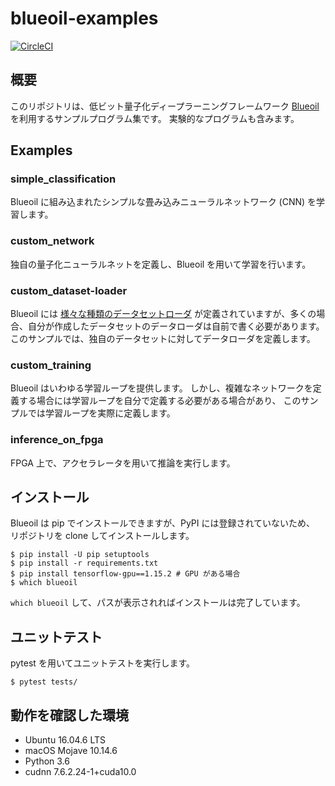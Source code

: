 # blueoil-examples

[![CircleCI](https://circleci.com/gh/iizukak/blueoil-examples.svg?style=svg)](https://circleci.com/gh/iizukak/blueoil-examples)

## 概要

このリポジトリは、低ビット量子化ディープラーニングフレームワーク 
[Blueoil](https://github.com/blue-oil/blueoil) を利用するサンプルプログラム集です。
実験的なプログラムも含みます。

## Examples

### simple\_classification

Blueoil に組み込まれたシンプルな畳み込みニューラルネットワーク (CNN) を学習します。

### custom\_network

独自の量子化ニューラルネットを定義し、Blueoil を用いて学習を行います。

### custom\_dataset-loader

Blueoil には [様々な種類のデータセットローダ](https://github.com/blue-oil/blueoil/tree/master/blueoil/datasets) 
が定義されていますが、多くの場合、自分が作成したデータセットのデータローダは自前で書く必要があります。
このサンプルでは、独自のデータセットに対してデータローダを定義します。

### custom\_training

Blueoil はいわゆる学習ループを提供します。
しかし、複雑なネットワークを定義する場合には学習ループを自分で定義する必要がある場合があり、
このサンプルでは学習ループを実際に定義します。

### inference\_on\_fpga

FPGA 上で、アクセラレータを用いて推論を実行します。

## インストール

Blueoil は pip でインストールできますが、PyPI には登録されていないため、
リポジトリを clone してインストールします。

```
$ pip install -U pip setuptools
$ pip install -r requirements.txt
$ pip install tensorflow-gpu==1.15.2 # GPU がある場合
$ which blueoil
```

`which blueoil` して、パスが表示されればインストールは完了しています。

## ユニットテスト

pytest を用いてユニットテストを実行します。

```
$ pytest tests/
```

## 動作を確認した環境

- Ubuntu 16.04.6 LTS
- macOS Mojave 10.14.6
- Python 3.6
- cudnn 7.6.2.24-1+cuda10.0


